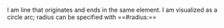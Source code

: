 I am line that originates and ends in the same element.
I am visualized as a circle arc; radius can be specified with ==#radius:==